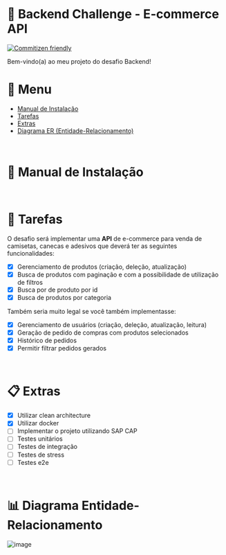 # 🚀 Backend Challenge - E-commerce API

[![Commitizen friendly](https://img.shields.io/badge/commitizen-friendly-brightgreen.svg)](http://commitizen.github.io/cz-cli/)

Bem-vindo(a) ao meu projeto do desafio Backend!

# 📖 Menu

- [Manual de Instalação](#manual)
- [Tarefas](#tasks)
- [Extras](#extras)
- [Diagrama ER (Entidade-Relacionamento)](#diagram)

<br />

<a id="manual"></a>

# 📔 Manual de Instalação

<br />

<a id="tasks"></a>

# 📝 Tarefas

O desafio será implementar uma **API** de e-commerce para venda de camisetas, canecas e adesivos que deverá ter as seguintes funcionalidades:

- [x] Gerenciamento de produtos (criação, deleção, atualização)
- [x] Busca de produtos com paginação e com a possibilidade de utilização de filtros
- [x] Busca por de produto por id
- [x] Busca de produtos por categoria

Também seria muito legal se você também implementasse:

- [x] Gerenciamento de usuários (criação, deleção, atualização, leitura)
- [x] Geração de pedido de compras com produtos selecionados
- [x] Histórico de pedidos
- [x] Permitir filtrar pedidos gerados

<br />

<a id="extras"></a>

# 📋 Extras

- [x] Utilizar clean architecture
- [x] Utilizar docker
- [ ] Implementar o projeto utilizando SAP CAP
- [ ] Testes unitários
- [ ] Testes de integração
- [ ] Testes de stress
- [ ] Testes e2e

<br />

<a id="diagram"></a>

# 📊 Diagrama Entidade-Relacionamento

![image](https://user-images.githubusercontent.com/59940855/185507718-ed8e5bbc-49da-43ec-af9c-e4e7c94d5510.png)
